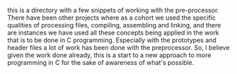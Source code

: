 this is a directory with a few snippets of working with the pre-processor. There have been other projects where as a cohort we used the specific qualities of processing files, compiling, assembling and linking, and there are instances we have used all these concepts being applied in the work that is to be done in C programming. Especially with the prototypes and header files a lot of work has been done with the preprocessor. So, I believe given the work done already, this is a start to a new approach to more programming in C for the sake of awareness of what's possible.
